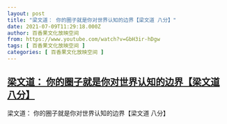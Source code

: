 ```yaml
---
layout: post
title: "梁文道： 你的圈子就是你对世界认知的边界【梁文道 八分】"
date: 2021-07-09T11:29:18.000Z
author: 百香果文化放映空间
from: https://www.youtube.com/watch?v=GbH3ir-hDgw
tags: [ 百香果文化放映空间 ]
categories: [ 百香果文化放映空间 ]
---
```

<!--1625830158000-->
[梁文道： 你的圈子就是你对世界认知的边界【梁文道 八分】](https://www.youtube.com/watch?v=GbH3ir-hDgw)
------

<div>
梁文道： 你的圈子就是你对世界认知的边界【梁文道 八分】
</div>

